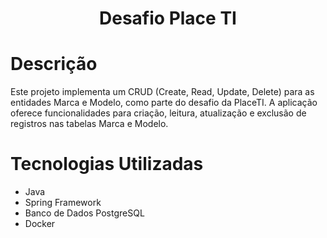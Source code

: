 <h1 align="center"> Desafio Place TI </h1>

# Descrição
Este projeto implementa um CRUD (Create, Read, Update, Delete) para as entidades Marca e Modelo, como parte do desafio da PlaceTI. A aplicação oferece funcionalidades para criação, leitura, atualização e exclusão de registros nas tabelas Marca e Modelo.

# Tecnologias Utilizadas
* Java
* Spring Framework
* Banco de Dados PostgreSQL
* Docker
